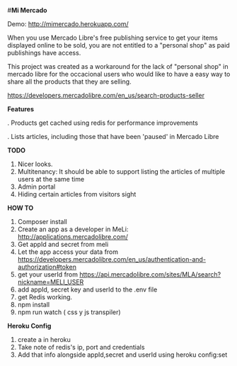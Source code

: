 #**Mi Mercado**

Demo: http://mimercado.herokuapp.com/

When you use Mercado Libre's free publishing service to get your items
displayed online to be sold, you are not entitled to a "personal shop" as paid publishings have access.


This project was created as a workaround for the lack of "personal shop" in mercado libre 
for the occacional users who would like to have a easy way to share all the products that they are selling. 



https://developers.mercadolibre.com/en_us/search-products-seller


**Features**


. Products get cached using redis for performance improvements

. Lists articles, including those that have been 'paused' in Mercado Libre

**TODO**

1. Nicer looks.
2. Multitenancy: It should be able to support listing the articles of multiple users at the same time
2. Admin portal
3. Hiding certain articles from visitors sight 

**HOW TO**

1. Composer install
2. Create an app as a developer in MeLi: http://applications.mercadolibre.com/
3. Get appId and secret from meli
4. Let the app access your data from https://developers.mercadolibre.com/en_us/authentication-and-authorization#token
5. get your userId from  https://api.mercadolibre.com/sites/MLA/search?nickname=MELI_USER
6. add appId, secret key and userId to the .env file
7. get Redis working.
8. npm install
9. npm run watch ( css y js transpiler)


**Heroku Config**
1. create a in heroku
2. Take note of redis's ip, port and credentials
3. Add that info alongside appId,secret and userId using heroku config:set






